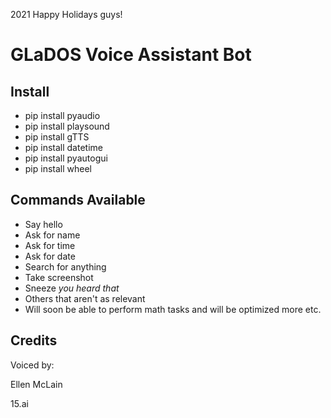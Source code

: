 2021
Happy Holidays guys!

# GLaDOS Voice Assistant Bot 

## **Install**
* pip install pyaudio
* pip install playsound 
* pip install gTTS
* pip install datetime 
* pip install pyautogui
* pip install wheel

## **Commands Available**
* Say hello 
* Ask for name
* Ask for time
* Ask for date
* Search for anything
* Take screenshot
* Sneeze *you heard that*
* Others that aren't as relevant
* Will soon be able to perform math tasks and will be optimized more etc.

## **Credits**
Voiced by: 

Ellen McLain

15.ai
